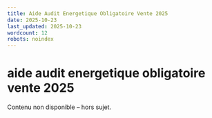 ```yaml
---
title: Aide Audit Energetique Obligatoire Vente 2025
date: 2025-10-23
last_updated: 2025-10-23
wordcount: 12
robots: noindex
---
```


# aide audit energetique obligatoire vente 2025

Contenu non disponible – hors sujet.